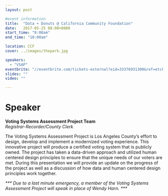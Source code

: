 ```yaml
---
layout: post

#event information
title:  "Data + Donuts @ California Community Foundation"
date:   2017-05-25 08:00+0800
start_time: "8:00am"
end_time: "10:00am"

location: CCF
cover: ../images/thepark.jpg

speakers:
  - "VSAP"
eventbrite: "//eventbrite.com/tickets-external?eid=33376931300&ref=etckt"
slides: ""
video: ""

---
```


# Speaker
__Voting Systems Assessment Project Team__<br>
_Registrar-Recorder/County Clerk_

The Voting Systems Assessment Project is Los Angeles County’s effort to design, develop and implement a modernized voting experience. This innovative project will produce a certified voting system that is publicly owned. The project has taken a data-driven approach and utilized human centered design principles to ensure that the unique needs of our voters are met. During this presentation we will provide an update on the progress of the project as well as a discussion of how data and human centered design principles work together.

_*** Due to a last minute emergency, a member of the Voting Systems Assessment Project will speak in place of Wendy Harn. ***_